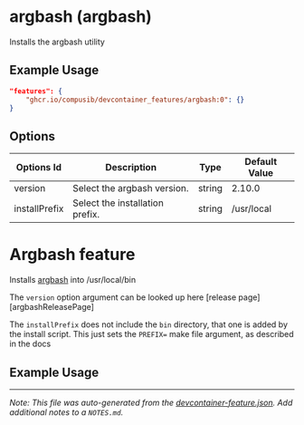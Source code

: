 
# argbash (argbash)

Installs the argbash utility

## Example Usage

```json
"features": {
    "ghcr.io/compusib/devcontainer_features/argbash:0": {}
}
```

## Options

| Options Id | Description | Type | Default Value |
|-----|-----|-----|-----|
| version | Select the argbash version. | string | 2.10.0 |
| installPrefix | Select the installation prefix. | string | /usr/local |

# Argbash feature

Installs [argbash](https://argbash.readthedocs.io/en/stable/) into /usr/local/bin

The `version` option argument can be looked up here [release page][argbashReleasePage]

The `installPrefix` does not include the `bin` directory, that one is added by the install script. This just sets the `PREFIX=` make file argument, as described in the docs
## Example Usage


---

_Note: This file was auto-generated from the [devcontainer-feature.json](https://github.com/compusib/devcontainer_features/blob/main/src/argbash/devcontainer-feature.json).  Add additional notes to a `NOTES.md`._
